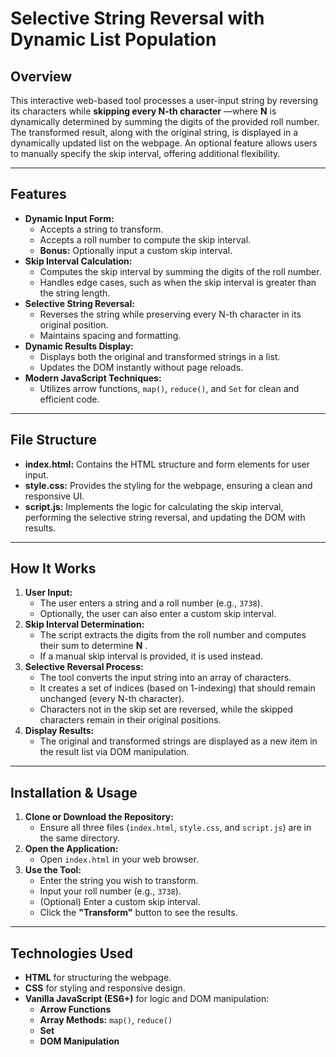 # Selective String Reversal with Dynamic List Population

## Overview

This interactive web-based tool processes a user-input string by reversing its characters while  **skipping every N-th character** —where **N** is dynamically determined by summing the digits of the provided roll number. The transformed result, along with the original string, is displayed in a dynamically updated list on the webpage. An optional feature allows users to manually specify the skip interval, offering additional flexibility.

---

## Features

* **Dynamic Input Form:**
  * Accepts a string to transform.
  * Accepts a roll number to compute the skip interval.
  * **Bonus:** Optionally input a custom skip interval.
* **Skip Interval Calculation:**
  * Computes the skip interval by summing the digits of the roll number.
  * Handles edge cases, such as when the skip interval is greater than the string length.
* **Selective String Reversal:**
  * Reverses the string while preserving every N-th character in its original position.
  * Maintains spacing and formatting.
* **Dynamic Results Display:**
  * Displays both the original and transformed strings in a list.
  * Updates the DOM instantly without page reloads.
* **Modern JavaScript Techniques:**
  * Utilizes arrow functions, `map()`, `reduce()`, and `Set` for clean and efficient code.

---

## File Structure

* **index.html:**
  Contains the HTML structure and form elements for user input.
* **style.css:**
  Provides the styling for the webpage, ensuring a clean and responsive UI.
* **script.js:**
  Implements the logic for calculating the skip interval, performing the selective string reversal, and updating the DOM with results.

---

## How It Works

1. **User Input:**
   * The user enters a string and a roll number (e.g., `3738`).
   * Optionally, the user can also enter a custom skip interval.
2. **Skip Interval Determination:**
   * The script extracts the digits from the roll number and computes their sum to determine  **N** .
   * If a manual skip interval is provided, it is used instead.
3. **Selective Reversal Process:**
   * The tool converts the input string into an array of characters.
   * It creates a set of indices (based on 1-indexing) that should remain unchanged (every N-th character).
   * Characters not in the skip set are reversed, while the skipped characters remain in their original positions.
4. **Display Results:**
   * The original and transformed strings are displayed as a new item in the result list via DOM manipulation.

---

## Installation & Usage

1. **Clone or Download the Repository:**
   * Ensure all three files (`index.html`, `style.css`, and `script.js`) are in the same directory.
2. **Open the Application:**
   * Open `index.html` in your web browser.
3. **Use the Tool:**
   * Enter the string you wish to transform.
   * Input your roll number (e.g., `3738`).
   * (Optional) Enter a custom skip interval.
   * Click the **"Transform"** button to see the results.

---

## Technologies Used

* **HTML** for structuring the webpage.
* **CSS** for styling and responsive design.
* **Vanilla JavaScript (ES6+)** for logic and DOM manipulation:
  * **Arrow Functions**
  * **Array Methods:** `map()`, `reduce()`
  * **Set**
  * **DOM Manipulation**
